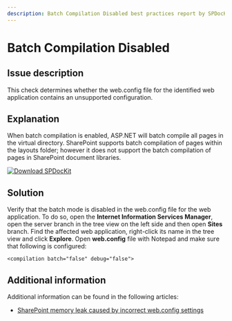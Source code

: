 ```yaml
---
description: Batch Compilation Disabled best practices report by SPDocKit determines whether the web.config file for the identified web application contains an unsupported configuration.
---
```


# Batch Compilation Disabled

## Issue description

This check determines whether the web.config file for the identified web application contains an unsupported configuration.

## Explanation

When batch compilation is enabled, ASP.NET will batch compile all pages in the virtual directory. SharePoint supports batch compilation of pages within the layouts folder; however it does not support the batch compilation of pages in SharePoint document libraries.

[![Download SPDocKit](/img/spdockit-download.png)](http://bit.ly/2US0Zna)

## Solution

Verify that the batch mode is disabled in the web.config file for the web application. To do so, open the **Internet Information Services Manager**, open the server branch in the tree view on the left side and then open **Sites** branch. Find the affected web application, right-click its name in the tree view and click **Explore**. Open **web.config** file with Notepad and make sure that following is configured:

```markup
<compilation batch="false" debug="false">
```

## Additional information

Additional information can be found in the following articles:

* [SharePoint memory leak caused by incorrect web.config settings](https://blogs.technet.microsoft.com/stefan_gossner/2012/07/20/sharepoint-memory-leak-caused-by-incorrect-web-config-settings/)

